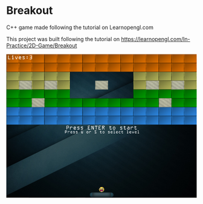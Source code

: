# Breakout
C++ game made following the tutorial on Learnopengl.com


This project was built following the tutorial on https://learnopengl.com/In-Practice/2D-Game/Breakout

![Screenshot 1](screenshots/screenshot_1.png)